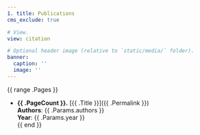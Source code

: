```yaml
---
1. title: Publications
cms_exclude: true

# View.
view: citation

# Optional header image (relative to `static/media/` folder).
banner:
  caption: ''
  image: ''
---
```

{{ range .Pages }}
  - **{{ .PageCount }}.** [{{ .Title }}]({{ .Permalink }})  
    **Authors**: {{ .Params.authors }}  
    **Year**: {{ .Params.year }}  
{{ end }}